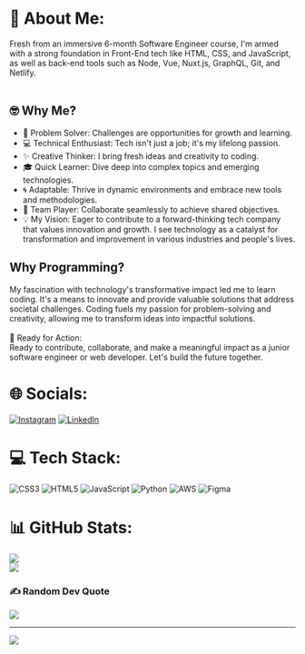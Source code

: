 # 💫 About Me:
Fresh from an immersive 6-month Software Engineer course, I'm armed with a strong foundation in Front-End tech like HTML, CSS, and JavaScript, as well as back-end tools such as Node, Vue, Nuxt.js, GraphQL, Git, and Netlify.<br><br>
## 🤓 Why Me?
- 🔧 Problem Solver: Challenges are opportunities for growth and learning.
- 💻 Technical Enthusiast: Tech isn't just a job; it's my lifelong passion.
- ✨ Creative Thinker: I bring fresh ideas and creativity to coding.
- 🎓 Quick Learner: Dive deep into complex topics and emerging technologies.
- 🌀 Adaptable: Thrive in dynamic environments and embrace new tools and methodologies.
- 🤝 Team Player: Collaborate seamlessly to achieve shared objectives.
- 💡 My Vision: Eager to contribute to a forward-thinking tech company that values innovation and growth. I see technology as a catalyst for transformation and improvement in various industries and people's lives.

## Why Programming? 
My fascination with technology's transformative impact led me to learn coding. It's a means to innovate and provide valuable solutions that address societal challenges. Coding fuels my passion for problem-solving and creativity, allowing me to transform ideas into impactful solutions.<br><br>💼 Ready for Action:<br>Ready to contribute, collaborate, and make a meaningful impact as a junior software engineer or web developer. Let's build the future together.


# 🌐 Socials:
[![Instagram](https://img.shields.io/badge/Instagram-%23E4405F.svg?logo=Instagram&logoColor=white)](https://instagram.com/seannoko) [![LinkedIn](https://img.shields.io/badge/LinkedIn-%230077B5.svg?logo=linkedin&logoColor=white)](https://linkedin.com/in/seannoko) 

# 💻 Tech Stack:
![CSS3](https://img.shields.io/badge/css3-%231572B6.svg?style=plastic&logo=css3&logoColor=white) ![HTML5](https://img.shields.io/badge/html5-%23E34F26.svg?style=plastic&logo=html5&logoColor=white) ![JavaScript](https://img.shields.io/badge/javascript-%23323330.svg?style=plastic&logo=javascript&logoColor=%23F7DF1E) ![Python](https://img.shields.io/badge/python-3670A0?style=plastic&logo=python&logoColor=ffdd54) ![AWS](https://img.shields.io/badge/AWS-%23FF9900.svg?style=plastic&logo=amazon-aws&logoColor=white) ![Figma](https://img.shields.io/badge/figma-%23F24E1E.svg?style=plastic&logo=figma&logoColor=white)
# 📊 GitHub Stats:
![](https://github-readme-stats.vercel.app/api?username=seanc0der&theme=darcula&hide_border=false&include_all_commits=false&count_private=false) </br>
![](https://github-readme-stats.vercel.app/api/top-langs/?username=seanc0der&theme=darcula&hide_border=false&include_all_commits=false&count_private=false&layout=compact)

### ✍️ Random Dev Quote
![](https://quotes-github-readme.vercel.app/api?type=horizontal&theme=radical)

---
[![](https://visitcount.itsvg.in/api?id=seanc0der&icon=0&color=7)](https://visitcount.itsvg.in)

<!-- Proudly created with GPRM ( https://gprm.itsvg.in ) -->
